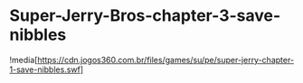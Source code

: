 # Super-Jerry-Bros-chapter-3-save-nibbles
!media[https://cdn.jogos360.com.br/files/games/su/pe/super-jerry-chapter-1-save-nibbles.swf]
